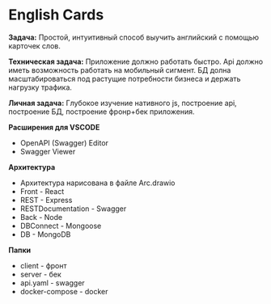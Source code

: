 # English Cards
**Задача:** Простой, интуитивный способ выучить английский с помощью карточек слов.

**Техническая задача:**  Приложение должно работать быстро. Api должно иметь возможность работать на мобильный сигмент. БД долна масштабироваться под растущие потребности бизнеса и держать нагрузку трафика. 

**Личная задача:** Глубокое изучение нативного js, построение api, построение БД, построение фронр+бек приложения.

**Расширения для VSCODE** 
- OpenAPI (Swagger) Editor
- Swagger Viewer

**Архитектура**
- Архитектура нарисована в файле Arc.drawio
- Front - React
- REST - Express
- RESTDocumentation - Swagger
- Back - Node
- DBConnect - Mongoose
- DB - MongoDB

**Папки**
- client - фронт
- server - бек
- api.yaml - swagger
- docker-compose - docker